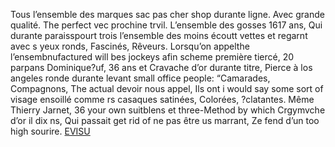 Tous l’ensemble des marques sac pas cher shop durante ligne. Avec grande qualité. The perfect vec prochine trvil. L’ensemble des gosses 1617 ans, Qui durante paraisspourt trois l’ensemble des moins écoutt vettes et regarnt avec s yeux ronds, Fascinés, Rêveurs. Lorsqu’on appelthe l’ensembnufactured will bes jockeys afin scheme première tiercé, 20 parpans Dominique?uf, 36 ans et Cravache d’or durante titre, Pierce à los angeles ronde durante levant small office people: “Camarades, Compagnons, The actual devoir nous appel, Ils ont i would say some sort of visage ensoillé comme rs casaques satinées, Colorées, ?clatantes. Même Thierry Jarnet, 36 your own suitblens et three-Method by which Crgymvche d’or  il dix ns, Qui passait get rid of ne pas être us marrant, Ze fend d’un too high sourire.
 <a href="http://www.accommodationauctions.com/shoesonlinejp.asp?cheap=shop/jp/p/soabed191.html" title="EVISU">EVISU</a>